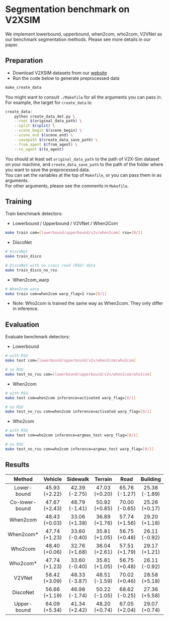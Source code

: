 # Segmentation benchmark on V2XSIM

We implement lowerbound, upperbound, when2com, who2com, V2VNet as our benchmark segmentation methods. Please see more details in our paper.

## Preparation

- Download V2XSIM datasets from our [website](https://ai4ce.github.io/V2X-Sim/index.html)
- Run the code below to generate preprocessed data

```bash
make_create_data
```
You might want to consult `./Makefile` for all the arguments you can pass in.  
For example, the target for `create_data` is:
```bash
create_data:
	python create_data_det.py \
	--root $(original_data_path) \
	--split $(split) \
	--scene_begin $(scene_begin) \
	--scene_end $(scene_end) \
	--savepath $(create_data_save_path) \
	--from_agent $(from_agent) \
	--to_agent $(to_agent)
```
You should at least set `original_data_path` to the path of V2X-Sim dataset on your machine, and `create_data_save_path` to the path of the folder where you want to save the preprocessed data.  
You can set the variables at the top of `Makefile`, or you can pass them in as arguments.  
For other arguments, please see the comments in `Makefile`.


## Training

Train benchmark detectors:
- Lowerbound / Upperbound / V2VNet / When2Com
```bash
make train com=[lowerbound/upperbound/v2v/when2com] rsu=[0/1]
```

- DiscoNet
```bash
# DiscoNet
make train_disco

# DiscoNet with no cross road (RSU) data
make train_disco_no_rsu
```

- When2com_warp
```bash
# When2com_warp
make train com=when2com warp_flag=1 rsu=[0/1]
```

- Note: Who2com is trained the same way as When2com. They only differ in inference.

## Evaluation

Evaluate benchmark detectors:

- Lowerbound
```bash
# with RSU
make test com=[lowerbound/upperbound/v2v/when2com/who2com]

# no RSU
make test_no_rsu com=[lowerbound/upperbound/v2v/when2com/who2com]
```

- When2com
```bash
# with RSU
make test com=when2com inference=activated warp_flag=[0/1]

# no RSU
make test_no_rsu com=when2com inference=activated warp_flag=[0/1]
```

- Who2com
```bash
# with RSU
make test com=who2com inference=argmax_test warp_flag=[0/1]

# no RSU
make test_no_rsu com=who2com inference=argmax_test warp_flag=[0/1]
```
## Results

|   **Method**   |  **Vehicle**  | **Sidewalk**  |  **Terrain**  |    **Road**    | **Building**  | **Pedestrian** | **Vegetation** |   **mIoU**    |
| :------------: | :-----------: | :-----------: | :-----------: | :------------: | :-----------: | :------------: | :------------: | :-----------: |
|  Lower-bound   | 45.93 (+2.22) | 42.39 (-2.75) | 47.03 (+0.20) | 65.76 (-1.27)  | 25.38 (-1.89) | 20.59 (-3.09)  | 35.83 (+0.66)  | 36.64 (-0.87) |
| Co-lower-bound | 47.67 (+2.43) | 48.79 (-1.41) | 50.92 (+0.85) | 70.00 (-0.65)  | 25.26 (+0.17) | 10.78 (-1.77)  | 39.46 (+2.69)  | 38.38 (+0.46) |
|    When2com    | 48.43 (+0.03) | 33.06 (+1.38) | 36.89 (+1.76) | 57.74 (+1.56)  | 29.20 (+1.18) | 20.37 (+0.57)  | 39.17 (-0.01)  | 34.49 (+0.88) |
|   When2com*    | 47.74 (+1.23) | 33.60 (-0.40) | 35.81 (+1.05) | 56.75  (+0.48) | 26.11 (-0.92) | 19.16 (+0.04)  | 39.64 (-2.55)  | 33.81 (-0.47) |
|    Who2com     | 48.40 (+0.06) | 32.76 (+1.68) | 36.04 (+2.61) | 57.51 (+1.79)  | 29.17 (+1.21) | 20.36 (+0.58)  | 39.08 (+0.08)  | 34.31 (+1.06) |
|    Who2com*    | 47.74 (+1.23) | 33.60 (-0.40) | 35.81 (+1.05) | 56.75 (+0.48)  | 26.11 (-0.92) | 19.16 (+0.04)  | 39.64 (-2.55)  | 33.81 (-0.47) |
|     V2VNet     | 58.42 (+3.09) | 48.33 (-3.87) | 48.51 (-1.59) | 70.02 (+0.46)  | 28.58 (+5.18) | 21.99 (+0.57)  | 41.42 (+0.35)  | 41.11 (+0.74) |
|    DiscoNet    | 56.66 (+1.19) | 46.98 (-1.74) | 50.22 (-1.05) | 68.62 (-0.25)  | 27.36 (+5.58) | 22.02 (-0.82)  | 42.50 (+0.95)  | 40.84 (+0.53) |
|  Upper-bound   | 64.09 (+5.34) | 41.34 (+2.42) | 48.20 (+0.74) | 67.05 (+2.04)  | 29.07 (+0.74) | 31.54 (+3.15)  | 45.04 (+0.70)  | 42.29 (+1.98) |